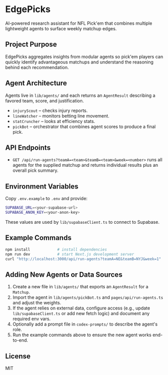 # EdgePicks

AI-powered research assistant for NFL Pick'em that combines multiple lightweight agents to surface weekly matchup edges.

## Project Purpose

EdgePicks aggregates insights from modular agents so pick'em players can quickly identify advantageous matchups and understand the reasoning behind each recommendation.

## Agent Architecture

Agents live in `lib/agents/` and each returns an `AgentResult` describing a favored team, score, and justification.

- `injuryScout` – checks injury reports.
- `lineWatcher` – monitors betting line movement.
- `statCruncher` – looks at efficiency stats.
- `pickBot` – orchestrator that combines agent scores to produce a final pick.

## API Endpoints

- `GET /api/run-agents?teamA=<team>&teamB=<team>&week=<number>` runs all agents for the supplied matchup and returns individual results plus an overall pick summary.

## Environment Variables

Copy `.env.example` to `.env` and provide:

```bash
SUPABASE_URL=<your-supabase-url>
SUPABASE_ANON_KEY=<your-anon-key>
```

These values are used by `lib/supabaseClient.ts` to connect to Supabase.

## Example Commands

```bash
npm install            # install dependencies
npm run dev            # start Next.js development server
curl "http://localhost:3000/api/run-agents?teamA=NE&teamB=NYJ&week=1"  # sample API call
```

## Adding New Agents or Data Sources

1. Create a new file in `lib/agents/` that exports an `AgentResult` for a `Matchup`.
2. Import the agent in `lib/agents/pickBot.ts` and `pages/api/run-agents.ts` and adjust the weights.
3. If the agent relies on external data, configure access (e.g., update `lib/supabaseClient.ts` or add new fetch logic) and document any required env vars.
4. Optionally add a prompt file in `codex-prompts/` to describe the agent's role.
5. Run the example commands above to ensure the new agent works end-to-end.

## License

MIT
